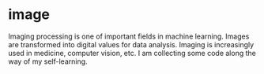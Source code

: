 # image

Imaging processing is one of important fields in machine learning. Images are transformed into digital values for data analysis. Imaging is increasingly used in medicine, computer vision, etc. I am collecting some code along the way of my self-learning.
